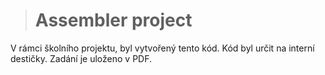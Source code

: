 ># Assembler project
V rámci školního projektu, byl vytvořený tento kód. Kód byl určit na interní destičky. Zadání je uloženo v PDF. 
